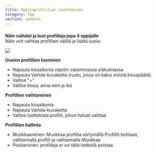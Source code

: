 ```yaml
---
title: Oppijaprofiilien vaihtaminen
category: faq
section: updates
---
```

### 


**Näin vaihdat ja luot profiileja jopa 4 oppijalle**  
Näin voit vaihtaa profiilien välillä ja lisätä uusia:



![](https://help.studycat.com/hc/article_attachments/32456628954137)



**Uusien profiilien luominen**


* Napauta kissaikonia näytön vasemmassa yläkulmassa
* Napauta Vaihda-kuvaketta (ruutu, jossa on kaksi sinistä kissapäätä)
* Valitse "+"
* Valitse kissa, anna nimi ja ikä


**Profiilien vaihtaminen**


* Napauta kissaikonia
* Napauta Vaihda-kuvaketta
* Valitse luettelosta profiili, johon haluat vaihtaa


**Profiilien hallinta**


* Muokkaaminen: Muokkaa profiilia siirtymällä Profiilit-kohtaan, valitsemalla profiili ja valitsemalla Muokkaa
* Poistaminen: profiileja ei voi tällä hetkellä poistaa